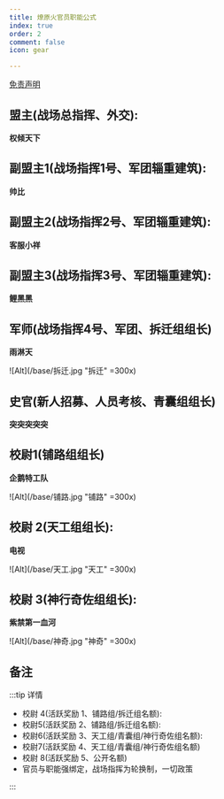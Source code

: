 ```yaml
---
title: 燎原火官员职能公式
index: true
order: 2
comment: false
icon: gear

---
```


[免责声明](./README.md)


## 盟主(战场总指挥、外交):

**权倾天下**

## 副盟主1(战场指挥1号、军团辎重建筑):

**帅比**

## 副盟主2(战场指挥2号、军团辎重建筑):

**客服小祥**

## 副盟主3(战场指挥3号、军团辎重建筑):

**鲤黑黑**

## 军师(战场指挥4号、军团、拆迁组组长)

**雨淋天**

![Alt](/base/拆迁.jpg "拆迁" =300x)

## 史官(新人招募、人员考核、青囊组组长)

**突突突突突**

<!-- ![Alt](/base/青囊.jpg "拆迁" =300x) -->

## 校尉1(铺路组组长)

**企鹅特工队**

![Alt](/base/铺路.jpg "铺路" =300x)

## 校尉 2(天工组组长):

**电视**


![Alt](/base/天工.jpg "天工" =300x)

## 校尉 3(神行奇佐组组长):

**紫禁第一血河**

![Alt](/base/神奇.jpg "神奇" =300x)

## 备注

:::tip 详情

* 校尉 4(活跃奖励 1、铺路组/拆迁组名额):
* 校尉5(活跃奖励 2、铺路组/拆迁组名额):
* 校尉6(活跃奖励 3、天工组/青囊组/神行奇佐组名额):
* 校尉7(活跃奖励 4、天工组/青囊组/神行奇佐组名额)
* 校尉 8(活跃奖励 5、公开名额)
* 官员与职能强绑定，战场指挥为轮换制，一切政策

:::